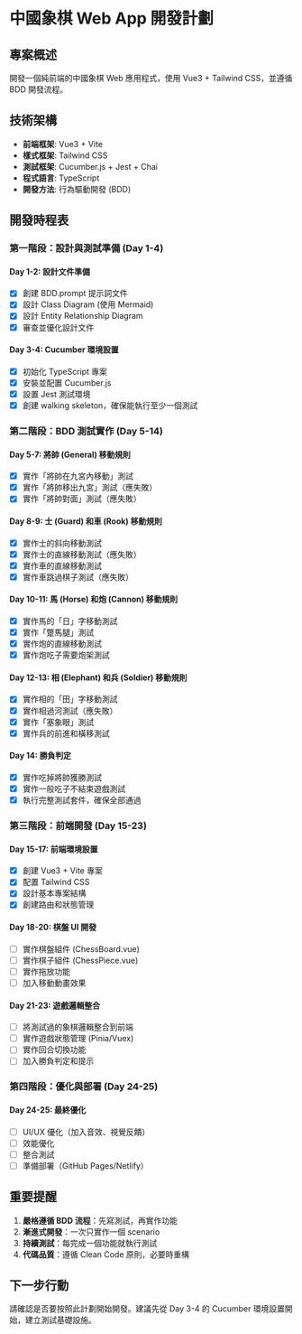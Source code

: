 # 中國象棋 Web App 開發計劃

## 專案概述
開發一個純前端的中國象棋 Web 應用程式，使用 Vue3 + Tailwind CSS，並遵循 BDD 開發流程。

## 技術架構
- **前端框架**: Vue3 + Vite
- **樣式框架**: Tailwind CSS
- **測試框架**: Cucumber.js + Jest + Chai
- **程式語言**: TypeScript
- **開發方法**: 行為驅動開發 (BDD)

## 開發時程表

### 第一階段：設計與測試準備 (Day 1-4)

#### Day 1-2: 設計文件準備
- [x] 創建 BDD.prompt 提示詞文件
- [x] 設計 Class Diagram (使用 Mermaid)
- [x] 設計 Entity Relationship Diagram
- [x] 審查並優化設計文件

#### Day 3-4: Cucumber 環境設置
- [x] 初始化 TypeScript 專案
- [x] 安裝並配置 Cucumber.js
- [x] 設置 Jest 測試環境
- [x] 創建 walking skeleton，確保能執行至少一個測試

### 第二階段：BDD 測試實作 (Day 5-14)

#### Day 5-7: 將帥 (General) 移動規則
- [x] 實作「將帥在九宮內移動」測試
- [x] 實作「將帥移出九宮」測試（應失敗）
- [x] 實作「將帥對面」測試（應失敗）

#### Day 8-9: 士 (Guard) 和車 (Rook) 移動規則
- [x] 實作士的斜向移動測試
- [x] 實作士的直線移動測試（應失敗）
- [x] 實作車的直線移動測試
- [x] 實作車跳過棋子測試（應失敗）

#### Day 10-11: 馬 (Horse) 和炮 (Cannon) 移動規則
- [x] 實作馬的「日」字移動測試
- [x] 實作「蹩馬腿」測試
- [x] 實作炮的直線移動測試
- [x] 實作炮吃子需要炮架測試

#### Day 12-13: 相 (Elephant) 和兵 (Soldier) 移動規則
- [x] 實作相的「田」字移動測試
- [x] 實作相過河測試（應失敗）
- [x] 實作「塞象眼」測試
- [x] 實作兵的前進和橫移測試

#### Day 14: 勝負判定
- [x] 實作吃掉將帥獲勝測試
- [x] 實作一般吃子不結束遊戲測試
- [x] 執行完整測試套件，確保全部通過

### 第三階段：前端開發 (Day 15-23)

#### Day 15-17: 前端環境設置
- [x] 創建 Vue3 + Vite 專案
- [x] 配置 Tailwind CSS
- [x] 設計基本專案結構
- [x] 創建路由和狀態管理

#### Day 18-20: 棋盤 UI 開發
- [ ] 實作棋盤組件 (ChessBoard.vue)
- [ ] 實作棋子組件 (ChessPiece.vue)
- [ ] 實作拖放功能
- [ ] 加入移動動畫效果

#### Day 21-23: 遊戲邏輯整合
- [ ] 將測試過的象棋邏輯整合到前端
- [ ] 實作遊戲狀態管理 (Pinia/Vuex)
- [ ] 實作回合切換功能
- [ ] 加入勝負判定和提示

### 第四階段：優化與部署 (Day 24-25)

#### Day 24-25: 最終優化
- [ ] UI/UX 優化（加入音效、視覺反饋）
- [ ] 效能優化
- [ ] 整合測試
- [ ] 準備部署（GitHub Pages/Netlify）

## 重要提醒

1. **嚴格遵循 BDD 流程**：先寫測試，再實作功能
2. **漸進式開發**：一次只實作一個 scenario
3. **持續測試**：每完成一個功能就執行測試
4. **代碼品質**：遵循 Clean Code 原則，必要時重構

## 下一步行動

請確認是否要按照此計劃開始開發。建議先從 Day 3-4 的 Cucumber 環境設置開始，建立測試基礎設施。